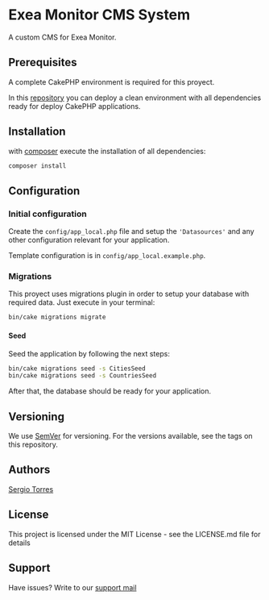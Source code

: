 # Exea Monitor CMS System

A custom CMS for Exea Monitor.

## Prerequisites

A complete CakePHP environment is required for this proyect.

In this [repository](https://github.com/sdtorresl/vagrant-cakephp/) you can deploy a clean environment with all dependencies ready for deploy CakePHP applications.

## Installation

with [composer](https://getcomposer.org/doc/00-intro.md) execute the installation of all dependencies:

```bash
composer install
```

## Configuration

### Initial configuration

Create the `config/app_local.php` file and setup the `'Datasources'` and any other configuration relevant for your application.

Template configuration is in `config/app_local.example.php`.

### Migrations

This proyect uses migrations plugin in order to setup your database with required data. Just execute in your terminal:

```bash
bin/cake migrations migrate
```

#### Seed

Seed the application by following the next steps:

```bash
bin/cake migrations seed -s CitiesSeed
bin/cake migrations seed -s CountriesSeed
```

After that, the database should be ready for your application.

## Versioning

We use [SemVer](https://semver.org/) for versioning. For the versions available, see the tags on this repository.

## Authors

[Sergio Torres](sdtorresl@innovaciones.co)

## License

This project is licensed under the MIT License - see the LICENSE.md file for details

## Support

Have issues? Write to our [support mail](mailto:soporte@innovaciones.co)
